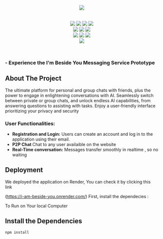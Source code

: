 <H1 align="center"><IMG SRC="https://capsule-render.vercel.app/api?type=rect&color=gradient&height=100&section=footer&text=I+m+Beside+You&fontSize=50"></H1>
<p align="center">
  <br>
  <img src="https://img.shields.io/badge/MongoDB-%234ea94b.svg?style=for-the-badge&logo=mongodb&logoColor=white">
  <img src="https://img.shields.io/badge/Express.js-404D59?style=for-the-badge">
  <img src="https://img.shields.io/badge/React-20232A?style=for-the-badge&logo=react&logoColor=61DAFB">
  <img src="https://img.shields.io/badge/Node.js-43853D?style=for-the-badge&logo=node.js&logoColor=white">
  <br>
  <img src="https://img.shields.io/badge/HTML5-E34F26?style=for-the-badge&logo=html5&logoColor=white">
  <img src="https://img.shields.io/badge/CSS3-1572B6?style=for-the-badge&logo=css3&logoColor=white">
  <img src="https://img.shields.io/badge/javascript-%23323330.svg?style=for-the-badge&logo=javascript&logoColor=%23F7DF1E">
  <br>
  <img src="https://img.shields.io/badge/chatGPT-74aa9c?style=for-the-badge&logo=openai&logoColor=white">
  <img src="https://img.shields.io/badge/chakra-%234ED1C5.svg?style=for-the-badge&logo=chakraui&logoColor=white">
  <img src="https://img.shields.io/badge/Socket.io-black?style=for-the-badge&logo=socket.io&badgeColor=010101">
  
  <br>
  <img src="https://img.shields.io/badge/Developer-Satyam_Kumar-blueviolet?style=for-the-badge&logo=appveyor">
</p><br>

### - Experience the I'm Beside You Messaging Service Prototype

## About The Project
The ultimate platform for personal and group chats with friends, plus the power to engage in enlightening conversations with AI. Seamlessly switch between private or group chats, and unlock endless AI capabilities, from answering questions to assisting with tasks. Enjoy a user-friendly interface prioritizing your privacy and security


### <b>User Functionalities:</b>
<ul>
  <li><b>Registration and Login:</b> Users can create an account and log in to the application using their email.</li>
  <li><b>P2P Chat </b> Chat to any user availaible on the website</li>
  <li><b>Real-Time conversation:</b> Messages transfer smoothly in realtime , so no waiting</li>

</ul>


## Deployment
We deployed the application on Render, You can check it by clicking this link 

(https://i-am-beside-you.onrender.com/) 
First, install the dependecies :


To Run on Your local Computer
 ## Install the Dependencies
```bash
npm install









